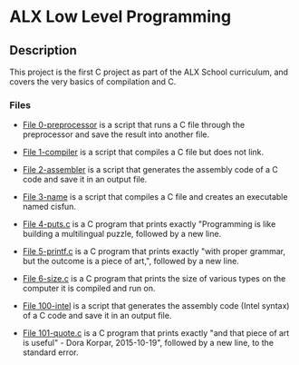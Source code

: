 # ALX Low Level Programming

## Description
This project is the first C project as part of the ALX School curriculum, and covers the very basics of compilation and C.
### Files

- [File 0-preprocessor](0x00-hello_world/0-preprocessor) is a script that runs a C file through the preprocessor and save the result into another file.

- [File 1-compiler](./1-compiler) is a script that compiles a C file but does not link.

- [File 2-assembler](./2-assembler) is a script that generates the assembly code of a C code and save it in an output file.

- [File 3-name](./3-name) is a script that compiles a C file and creates an executable named cisfun.

- [File 4-puts.c](./4-puts.c) is a C program that prints exactly "Programming is like building a multilingual puzzle, followed by a new line.

- [File 5-printf.c](./5-printf.c) is a C program that prints exactly "with proper grammar, but the outcome is a piece of art,", followed by a new line.

- [File 6-size.c](./6-size) is a C program that prints the size of various types on the computer it is compiled and run on.

- [File 100-intel](./100-intel) is a script that generates the assembly code (Intel syntax) of a C code and save it in an output file.

- [File 101-quote.c](./101-quote) is a C program that prints exactly "and that piece of art is useful" - Dora Korpar, 2015-10-19", followed by a new line, to the standard error.
